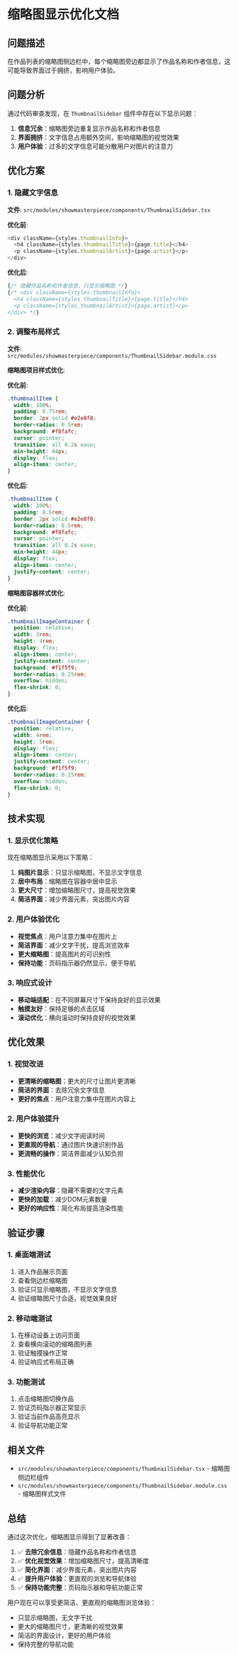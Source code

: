 # 缩略图显示优化文档

## 问题描述

在作品列表的缩略图侧边栏中，每个缩略图旁边都显示了作品名称和作者信息，这可能导致界面过于拥挤，影响用户体验。

## 问题分析

通过代码审查发现，在 `ThumbnailSidebar` 组件中存在以下显示问题：

1. **信息冗余**：缩略图旁边重复显示作品名称和作者信息
2. **界面拥挤**：文字信息占用额外空间，影响缩略图的视觉效果
3. **用户体验**：过多的文字信息可能分散用户对图片的注意力

## 优化方案

### 1. 隐藏文字信息

**文件**: `src/modules/showmasterpiece/components/ThumbnailSidebar.tsx`

**优化前**:
```typescript
<div className={styles.thumbnailInfo}>
  <h4 className={styles.thumbnailTitle}>{page.title}</h4>
  <p className={styles.thumbnailArtist}>{page.artist}</p>
</div>
```

**优化后**:
```typescript
{/* 隐藏作品名称和作者信息，只显示缩略图 */}
{/* <div className={styles.thumbnailInfo}>
  <h4 className={styles.thumbnailTitle}>{page.title}</h4>
  <p className={styles.thumbnailArtist}>{page.artist}</p>
</div> */}
```

### 2. 调整布局样式

**文件**: `src/modules/showmasterpiece/components/ThumbnailSidebar.module.css`

**缩略图项目样式优化**:

**优化前**:
```css
.thumbnailItem {
  width: 100%;
  padding: 0.75rem;
  border: 2px solid #e2e8f0;
  border-radius: 0.5rem;
  background: #f8fafc;
  cursor: pointer;
  transition: all 0.2s ease;
  min-height: 44px;
  display: flex;
  align-items: center;
}
```

**优化后**:
```css
.thumbnailItem {
  width: 100%;
  padding: 0.5rem;
  border: 2px solid #e2e8f0;
  border-radius: 0.5rem;
  background: #f8fafc;
  cursor: pointer;
  transition: all 0.2s ease;
  min-height: 44px;
  display: flex;
  align-items: center;
  justify-content: center;
}
```

**缩略图容器样式优化**:

**优化前**:
```css
.thumbnailImageContainer {
  position: relative;
  width: 3rem;
  height: 4rem;
  display: flex;
  align-items: center;
  justify-content: center;
  background: #f1f5f9;
  border-radius: 0.25rem;
  overflow: hidden;
  flex-shrink: 0;
}
```

**优化后**:
```css
.thumbnailImageContainer {
  position: relative;
  width: 4rem;
  height: 5rem;
  display: flex;
  align-items: center;
  justify-content: center;
  background: #f1f5f9;
  border-radius: 0.25rem;
  overflow: hidden;
  flex-shrink: 0;
}
```

## 技术实现

### 1. 显示优化策略

现在缩略图显示采用以下策略：

1. **纯图片显示**：只显示缩略图，不显示文字信息
2. **居中布局**：缩略图在容器中居中显示
3. **更大尺寸**：增加缩略图尺寸，提高视觉效果
4. **简洁界面**：减少界面元素，突出图片内容

### 2. 用户体验优化

- **视觉焦点**：用户注意力集中在图片上
- **简洁界面**：减少文字干扰，提高浏览效率
- **更大缩略图**：提高图片的可识别性
- **保持功能**：页码指示器仍然显示，便于导航

### 3. 响应式设计

- **移动端适配**：在不同屏幕尺寸下保持良好的显示效果
- **触摸友好**：保持足够的点击区域
- **滚动优化**：横向滚动时保持良好的视觉效果

## 优化效果

### 1. 视觉改进

- **更清晰的缩略图**：更大的尺寸让图片更清晰
- **简洁的界面**：去除冗余文字信息
- **更好的焦点**：用户注意力集中在图片内容上

### 2. 用户体验提升

- **更快的浏览**：减少文字阅读时间
- **更直观的导航**：通过图片快速识别作品
- **更流畅的操作**：简洁界面减少认知负担

### 3. 性能优化

- **减少渲染内容**：隐藏不需要的文字元素
- **更快的加载**：减少DOM元素数量
- **更好的响应性**：简化布局提高渲染性能

## 验证步骤

### 1. 桌面端测试
1. 进入作品展示页面
2. 查看侧边栏缩略图
3. 验证只显示缩略图，不显示文字信息
4. 验证缩略图尺寸合适，视觉效果良好

### 2. 移动端测试
1. 在移动设备上访问页面
2. 查看横向滚动的缩略图列表
3. 验证触摸操作正常
4. 验证响应式布局正确

### 3. 功能测试
1. 点击缩略图切换作品
2. 验证页码指示器正常显示
3. 验证当前作品高亮显示
4. 验证导航功能正常

## 相关文件

- `src/modules/showmasterpiece/components/ThumbnailSidebar.tsx` - 缩略图侧边栏组件
- `src/modules/showmasterpiece/components/ThumbnailSidebar.module.css` - 缩略图样式文件

## 总结

通过这次优化，缩略图显示得到了显著改善：

1. ✅ **去除冗余信息**：隐藏作品名称和作者信息
2. ✅ **优化视觉效果**：增加缩略图尺寸，提高清晰度
3. ✅ **简化界面**：减少界面元素，突出图片内容
4. ✅ **提升用户体验**：更直观的浏览和导航体验
5. ✅ **保持功能完整**：页码指示器和导航功能正常

用户现在可以享受更简洁、更直观的缩略图浏览体验：
- 只显示缩略图，无文字干扰
- 更大的缩略图尺寸，更清晰的视觉效果
- 简洁的界面设计，更好的用户体验
- 保持完整的导航功能 
